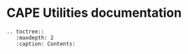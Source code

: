 # CAPE Utilities documentation

```{eval-rst}
.. toctree::
   :maxdepth: 2
   :caption: Contents:
```
